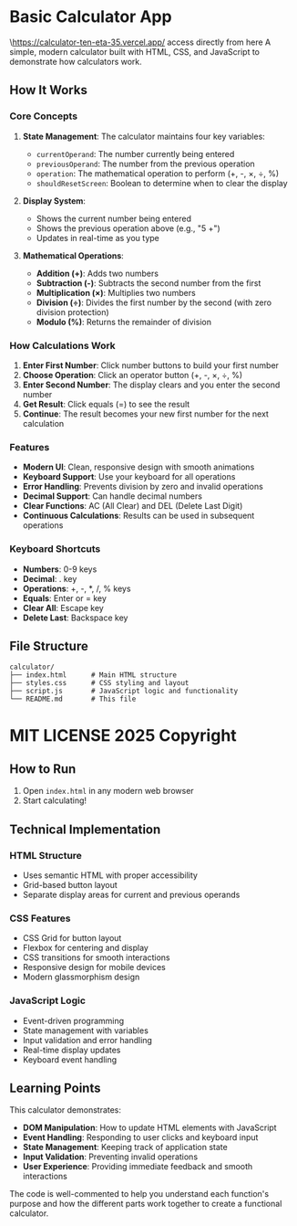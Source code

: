 # Basic Calculator App
\https://calculator-ten-eta-35.vercel.app/ access directly from here
A simple, modern calculator built with HTML, CSS, and JavaScript to demonstrate how calculators work.

## How It Works

### Core Concepts

1. **State Management**: The calculator maintains four key variables:
   - `currentOperand`: The number currently being entered
   - `previousOperand`: The number from the previous operation
   - `operation`: The mathematical operation to perform (+, -, ×, ÷, %)
   - `shouldResetScreen`: Boolean to determine when to clear the display

2. **Display System**: 
   - Shows the current number being entered
   - Shows the previous operation above (e.g., "5 +")
   - Updates in real-time as you type

3. **Mathematical Operations**:
   - **Addition (+)**: Adds two numbers
   - **Subtraction (-)**: Subtracts the second number from the first
   - **Multiplication (×)**: Multiplies two numbers
   - **Division (÷)**: Divides the first number by the second (with zero division protection)
   - **Modulo (%)**: Returns the remainder of division

### How Calculations Work

1. **Enter First Number**: Click number buttons to build your first number
2. **Choose Operation**: Click an operator button (+, -, ×, ÷, %)
3. **Enter Second Number**: The display clears and you enter the second number
4. **Get Result**: Click equals (=) to see the result
5. **Continue**: The result becomes your new first number for the next calculation

### Features

- **Modern UI**: Clean, responsive design with smooth animations
- **Keyboard Support**: Use your keyboard for all operations
- **Error Handling**: Prevents division by zero and invalid operations
- **Decimal Support**: Can handle decimal numbers
- **Clear Functions**: AC (All Clear) and DEL (Delete Last Digit)
- **Continuous Calculations**: Results can be used in subsequent operations

### Keyboard Shortcuts

- **Numbers**: 0-9 keys
- **Decimal**: . key
- **Operations**: +, -, *, /, % keys
- **Equals**: Enter or = key
- **Clear All**: Escape key
- **Delete Last**: Backspace key

## File Structure

```
calculator/
├── index.html      # Main HTML structure
├── styles.css      # CSS styling and layout
├── script.js       # JavaScript logic and functionality
└── README.md       # This file
```

# MIT LICENSE 2025 Copyright 

## How to Run

1. Open `index.html` in any modern web browser
2. Start calculating!

## Technical Implementation

### HTML Structure
- Uses semantic HTML with proper accessibility
- Grid-based button layout
- Separate display areas for current and previous operands

### CSS Features
- CSS Grid for button layout
- Flexbox for centering and display
- CSS transitions for smooth interactions
- Responsive design for mobile devices
- Modern glassmorphism design

### JavaScript Logic
- Event-driven programming
- State management with variables
- Input validation and error handling
- Real-time display updates
- Keyboard event handling

## Learning Points

This calculator demonstrates:
- **DOM Manipulation**: How to update HTML elements with JavaScript
- **Event Handling**: Responding to user clicks and keyboard input
- **State Management**: Keeping track of application state
- **Input Validation**: Preventing invalid operations
- **User Experience**: Providing immediate feedback and smooth interactions

The code is well-commented to help you understand each function's purpose and how the different parts work together to create a functional calculator. 
